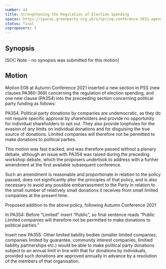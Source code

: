 ```yaml
---
number: 44
title: Strengthening the Regulation of Election Spending
spaces: https://spaces.greenparty.org.uk/s/spring-conference-2021-agenda-forum2/?contentId=77645
status: final
coproposers: 3
---
```

## Synopsis

[SOC Note - no synopsis was submitted for this motion]

## Motion

Motion E08 at Autumn Conference 2021 inserted a new section in PSS (new clauses PA360-369) concerning the regulation of election spending, and one new clause (PA354) into the preceeding section concerning political party funding as follows:

PA354. Political party donations by companies are undemocratic, as they do not require specific approval by shareholders and provide no opportunity for individual shareholders to opt out. They also provide loopholes for the evasion of any limits on individual donations and for disguising the true source of donations. Limited companies will therefore not be permitted to make donations to political parties.

This motion was fast tracked, and was therefore passed without a plenary debate, although an issue with PA354 was raised during the preceding workshop debate, which the proposers undertook to address with a further amendment at the first available subsequent conference.

Such an amendment is reasonable and proportionate in relation to the policy passed, does not significantly alter the principles of that policy, and is also necessary to avoid any possible embarrassment to the Party in relation to the small number of relatively small donations it receives from small limited companies at the present time.

Proposed addition to the above policy, following Autumn Conference 2021

In PA354: Before “Limited” insert “Public”, so final sentence reads “Public Limited companies will therefore not be permitted to make donations to political parties.”

Insert new PA355: Other limited liability bodies (smaller limited companies, companies limited by guarantee, community interest companies, limitied liability partnerships etc.) would be able to make political party donations subject to an annual limit in line with that for donations by individuals, provided such donations are approved annually in advance by a resolution of the members of that organisation.
